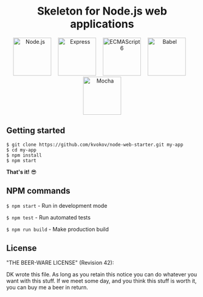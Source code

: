 <h1 align="center">Skeleton for Node.js web applications</h1>

<p align="center">
  <img src="https://cdn.svgporn.com/logos/nodejs.svg" width="100" title="Node.js">&emsp;
  <img src="https://cdn.svgporn.com/logos/express.svg" width="100" title="Express">&emsp;
  <img src="https://cdn.svgporn.com/logos/es6.svg" width="100" title="ECMAScript 6">&emsp;
  <img src="https://cdn.svgporn.com/logos/babel.svg" width="100" title="Babel">&emsp;
  <img src="https://cdn.svgporn.com/logos/mocha.svg" width="100" title="Mocha">
</p>

## Getting started

```shell
$ git clone https://github.com/kvokov/node-web-starter.git my-app
$ cd my-app
$ npm install
$ npm start
```
**That's it!** :sunglasses:

## NPM commands

`$ npm start` - Run in development mode

`$ npm test` - Run automated tests

`$ npm run build` - Make production build

## License

"THE BEER-WARE LICENSE" (Revision 42):

DK wrote this file. As long as you retain this notice you can do whatever you 
want with this stuff. If we meet some day, and you think this stuff is worth it, 
you can buy me a beer in return.


